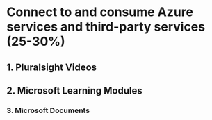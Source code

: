 <h1>Connect to and consume Azure services and third-party services (25-30%)</h1>

<h2>1. Pluralsight Videos</h2>

<h2>2. Microsoft Learning Modules</h3>

<h3>3. Microsoft Documents</h3>
